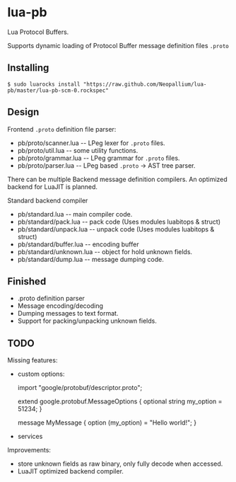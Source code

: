 lua-pb
=======

Lua Protocol Buffers.

Supports dynamic loading of Protocol Buffer message definition files `.proto`

Installing
----------

	$ sudo luarocks install "https://raw.github.com/Neopallium/lua-pb/master/lua-pb-scm-0.rockspec"

Design
------

Frontend `.proto` definition file parser:

* pb/proto/scanner.lua -- LPeg lexer for `.proto` files.
* pb/proto/util.lua    -- some utility functions.
* pb/proto/grammar.lua -- LPeg grammar for `.proto` files.
* pb/proto/parser.lua  -- LPeg based `.proto` -> AST tree parser.

There can be multiple Backend message definition compilers.  An optimized backend for LuaJIT
is planned.

Standard backend compiler

* pb/standard.lua         -- main compiler code.
* pb/standard/pack.lua    -- pack code (Uses modules luabitops & struct)
* pb/standard/unpack.lua  -- unpack code (Uses modules luabitops & struct)
* pb/standard/buffer.lua  -- encoding buffer
* pb/standard/unknown.lua -- object for hold unknown fields.
* pb/standard/dump.lua    -- message dumping code.

Finished
--------
* .proto definition parser
* Message encoding/decoding
* Dumping messages to text format.
* Support for packing/unpacking unknown fields.

TODO
----

Missing features:

* custom options:

	import "google/protobuf/descriptor.proto";
	
	extend google.protobuf.MessageOptions {
	  optional string my_option = 51234;
	}
	
	message MyMessage {
	  option (my_option) = "Hello world!";
	}

* services


Improvements:

* store unknown fields as raw binary, only fully decode when accessed.
* LuaJIT optimized backend compiler.

